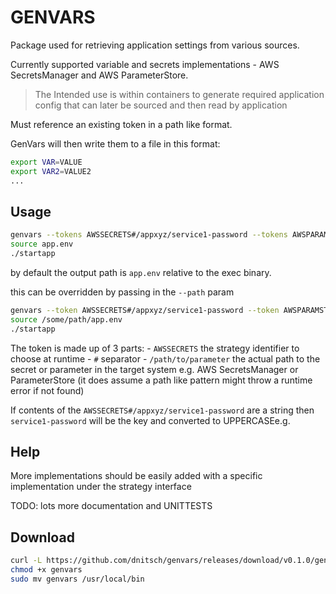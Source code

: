 # GENVARS

Package used for retrieving application settings from various sources.

Currently supported variable and secrets implementations - AWS SecretsManager and AWS ParameterStore.

> The Intended use is within containers to generate required application config that can later be sourced and then read by application 

Must reference an existing token in a path like format.

GenVars will then write them to a file in this format: 

```bash
export VAR=VALUE
export VAR2=VALUE2
...
```

## Usage

```bash
genvars --tokens AWSSECRETS#/appxyz/service1-password --tokens AWSPARAMSTR#/appxyz/service1-password
source app.env
./startapp
```

by default the output path is `app.env` relative to the exec binary.

this can be overridden by passing in the `--path` param

```bash
genvars --token AWSSECRETS#/appxyz/service1-password --token AWSPARAMSTR#/appxyz/service12-settings --path /some/path/app.env
source /some/path/app.env
./startapp
```

The token is made up of 3 parts:
    - `AWSSECRETS` the strategy identifier to choose at runtime
    - `#` separator 
    - `/path/to/parameter` the actual path to the secret or parameter in the target system e.g. AWS SecretsManager or ParameterStore (it does assume a path like pattern might throw a runtime error if not found)

If contents of the `AWSSECRETS#/appxyz/service1-password` are a string then `service1-password` will be the key and converted to UPPERCASEe.g. 

## Help

More implementations should be easily added with a specific implementation under the strategy interface

TODO: lots more documentation and UNITTESTS


## Download 

<!-- `uname -s`-`uname -m` -->
```bash
curl -L https://github.com/dnitsch/genvars/releases/download/v0.1.0/genvars -o genvars
chmod +x genvars
sudo mv genvars /usr/local/bin
```